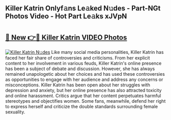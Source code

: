 ## Killer Katrin Onlyf𝚊ns Le𝚊ked N𝚞des - Part-NGt Photos Video - Hot Part Le𝚊ks xJVpN

# <h2><a href="http://ac29235.deff.icu/?id=Killer+Katrin">🔗 New 👉🔴 Killer Katrin VIDEO Photos</a></h2>

[![Killer Katrin N𝚞des](https://i.imgur.com/rIISA9y.gif)](http://ac29235.deff.icu/?id=Killer+Katrin)
Like many social media personalities, Killer Katrin has faced her fair share of controversies and criticisms. From her explicit content to her involvement in various feuds, Killer Katrin's online presence has been a subject of debate and discussion. However, she has always remained unapologetic about her choices and has used these controversies as opportunities to engage with her audience and address any concerns or misconceptions. Killer Katrin has been open about her struggles with depression and anxiety, but her online presence has also attracted toxicity and online harassment. Critics argue that her content perpetuates harmful stereotypes and objectifies women. Some fans, meanwhile, defend her right to express herself and criticize the double standards surrounding female sexuality.
